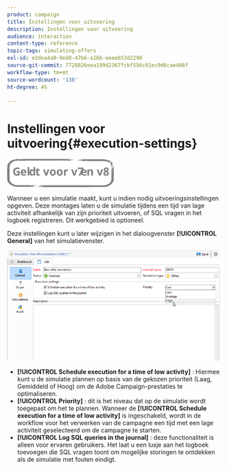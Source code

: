 ```yaml
---
product: campaign
title: Instellingen voor uitvoering
description: Instellingen voor uitvoering
audience: interaction
content-type: reference
topic-tags: simulating-offers
exl-id: e2dea4a0-9ed8-47b6-a16b-eeee653d2290
source-git-commit: 7728826eea199d2367fcbf556c01ec9d6cae466f
workflow-type: tm+mt
source-wordcount: '138'
ht-degree: 4%

---
```


# Instellingen voor uitvoering{#execution-settings}

![](../../assets/common.svg)

Wanneer u een simulatie maakt, kunt u indien nodig uitvoeringsinstellingen opgeven. Deze montages laten u de simulatie tijdens een tijd van lage activiteit afhankelijk van zijn prioriteit uitvoeren, of SQL vragen in het logboek registreren. Dit werkgebied is optioneel.

Deze instellingen kunt u later wijzigen in het dialoogvenster **[!UICONTROL General]** van het simulatievenster.

![](assets/offer_simulation_008.png)

* **[!UICONTROL Schedule execution for a time of low activity]** : Hiermee kunt u de simulatie plannen op basis van de gekozen prioriteit (Laag, Gemiddeld of Hoog) om de Adobe Campaign-prestaties te optimaliseren.
* **[!UICONTROL Priority]** : dit is het niveau dat op de simulatie wordt toegepast om het te plannen. Wanneer de **[!UICONTROL Schedule execution for a time of low activity]** is ingeschakeld, wordt in de workflow voor het verwerken van de campagne een tijd met een lage activiteit geselecteerd om de campagne te starten.
* **[!UICONTROL Log SQL queries in the journal]** : deze functionaliteit is alleen voor ervaren gebruikers. Het laat u een lusje aan het logboek toevoegen die SQL vragen toont om mogelijke storingen te ontdekken als de simulatie met fouten eindigt.

